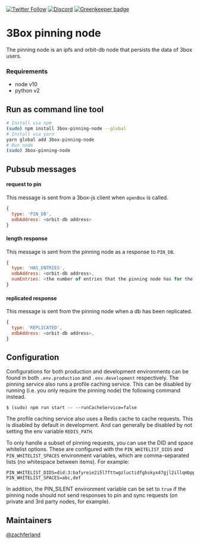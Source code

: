 [![Twitter Follow](https://img.shields.io/twitter/follow/3boxdb.svg?style=for-the-badge&label=Twitter)](https://twitter.com/3boxdb)
[![Discord](https://img.shields.io/discord/484729862368526356.svg?style=for-the-badge)](https://discordapp.com/invite/Z3f3Cxy) [![Greenkeeper badge](https://badges.greenkeeper.io/3box/3box-pinning-node.svg)](https://greenkeeper.io/)

# 3Box pinning node

The pinning node is an ipfs and orbit-db node that persists the data of 3box users.

### Requirements

- node v10
- python v2

## Run as command line tool

```bash
# Install via npm
(sudo) npm install 3box-pinning-node --global
# Install via yarn
yarn global add 3box-pinning-node
# Run node
(sudo) 3box-pinning-node
```

## Pubsub messages

#### request to pin
This message is sent from a 3box-js client when `openBox` is called.
```js
{
  type: 'PIN_DB',
  odbAddress: <orbit-db address>
}
```

#### length response
This message is sent from the pinning node as a response to `PIN_DB`.
```js
{
  type: 'HAS_ENTRIES',
  odbAddress: <orbit-db address>,
  numEntries: <the number of entries that the pinning node has for the given db>
}
```

#### replicated response
This message is sent from the pinning node when a db has been replicated.
```js
{
  type: 'REPLICATED',
  odbAddress: <orbit-db address>,
}
```

## Configuration 

Configurations for both production and development environments can be found in both `.env.production` and `.env.development` respectively. The pinning service also runs a profile caching service. This can be disabled by running (i.e. you only require the pinning node) the following command instead.

    $ (sudo) npm run start -- --runCacheService=false

The profile caching service also uses a Redis cache to cache requests. This is disabled by default in development. And can generally be disabled by not setting the env variable `REDIS_PATH`.

To only handle a subset of pinning requests, you can use the DID and space whitelist options. These are configured with the `PIN_WHITELIST_DIDS` and `PIN_WHITELIST_SPACES` environment variables, which are comma-separated lists (no whitespace between items). For example:
```
PIN_WHITELIST_DIDS=did:3:bafyreie2i5l7fttwgzluctidfgbskyx47gjl2illqmbpp3vh4axacxpkqm,did:3:bafyreigwzej3toirnjur5ur3z3qwefnmrwonhlpok5dapfmgmc2i3sv2je
PIN_WHITELIST_SPACES=abc,def
```

In addition, the PIN_SILENT environment variable can be set to `true` if the pinning node should not send responses to pin and sync requests (on private and 3rd party nodes, for example).

## Maintainers
[@zachferland](https://github.com/zachferland)
